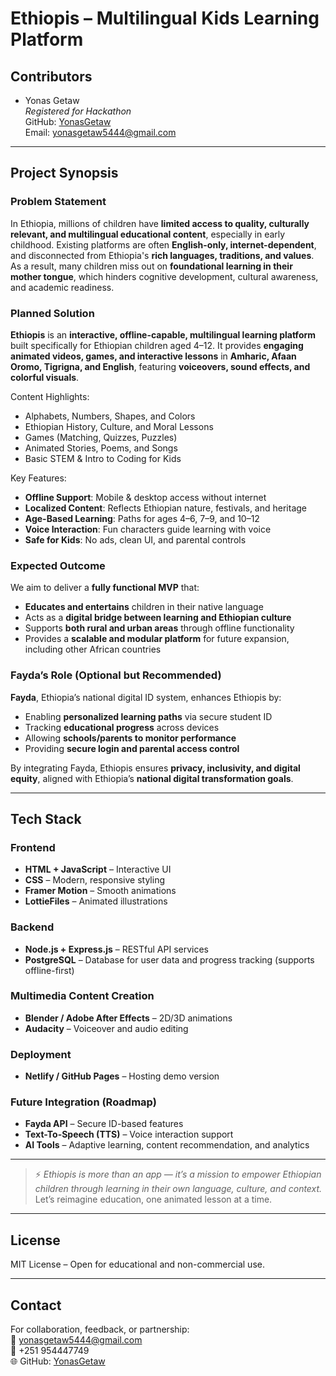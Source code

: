 # Ethiopis – Multilingual Kids Learning Platform

## Contributors
- Yonas Getaw  
  *Registered for Hackathon*  
  GitHub: [YonasGetaw](https://github.com/YonasGetaw)  
  Email: yonasgetaw5444@gmail.com
---

## Project Synopsis

### Problem Statement
In Ethiopia, millions of children have **limited access to quality, culturally relevant, and multilingual educational content**, especially in early childhood. Existing platforms are often **English-only, internet-dependent**, and disconnected from Ethiopia's **rich languages, traditions, and values**. As a result, many children miss out on **foundational learning in their mother tongue**, which hinders cognitive development, cultural awareness, and academic readiness.

### Planned Solution
**Ethiopis** is an **interactive, offline-capable, multilingual learning platform** built specifically for Ethiopian children aged 4–12. It provides **engaging animated videos, games, and interactive lessons** in **Amharic, Afaan Oromo, Tigrigna, and English**, featuring **voiceovers, sound effects, and colorful visuals**.

Content Highlights:
- Alphabets, Numbers, Shapes, and Colors
- Ethiopian History, Culture, and Moral Lessons
- Games (Matching, Quizzes, Puzzles)
- Animated Stories, Poems, and Songs
- Basic STEM & Intro to Coding for Kids

Key Features:
- **Offline Support**: Mobile & desktop access without internet
- **Localized Content**: Reflects Ethiopian nature, festivals, and heritage
- **Age-Based Learning**: Paths for ages 4–6, 7–9, and 10–12
- **Voice Interaction**: Fun characters guide learning with voice
- **Safe for Kids**: No ads, clean UI, and parental controls

### Expected Outcome
We aim to deliver a **fully functional MVP** that:
- **Educates and entertains** children in their native language
- Acts as a **digital bridge between learning and Ethiopian culture**
- Supports **both rural and urban areas** through offline functionality
- Provides a **scalable and modular platform** for future expansion, including other African countries

### Fayda’s Role (Optional but Recommended)
**Fayda**, Ethiopia’s national digital ID system, enhances Ethiopis by:
- Enabling **personalized learning paths** via secure student ID
- Tracking **educational progress** across devices
- Allowing **schools/parents to monitor performance**
- Providing **secure login and parental access control**

By integrating Fayda, Ethiopis ensures **privacy, inclusivity, and digital equity**, aligned with Ethiopia’s **national digital transformation goals**.

---

## Tech Stack

### Frontend
- **HTML + JavaScript** – Interactive UI
- **CSS** – Modern, responsive styling
- **Framer Motion** – Smooth animations
- **LottieFiles** – Animated illustrations

### Backend
- **Node.js + Express.js** – RESTful API services
- **PostgreSQL** – Database for user data and progress tracking (supports offline-first)

### Multimedia Content Creation
- **Blender / Adobe After Effects** – 2D/3D animations
- **Audacity** – Voiceover and audio editing

### Deployment
- **Netlify / GitHub Pages** – Hosting demo version

### Future Integration (Roadmap)
- **Fayda API** – Secure ID-based features
- **Text-To-Speech (TTS)** – Voice interaction support
- **AI Tools** – Adaptive learning, content recommendation, and analytics

---

> ⚡ *Ethiopis is more than an app — it’s a mission to empower Ethiopian children through learning in their own language, culture, and context.*  
Let’s reimagine education, one animated lesson at a time.

---

## License
MIT License – Open for educational and non-commercial use.

---

## Contact
For collaboration, feedback, or partnership:  
📧 yonasgetaw5444@gmail.com  
📱 +251 954447749  
🌐 GitHub: [YonasGetaw](https://github.com/YonasGetaw)
